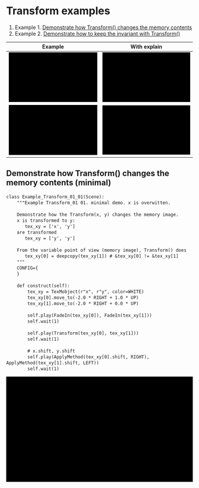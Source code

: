 # Transform examples
1. Example 1. [Demonstrate how Transform() changes the memory contents](https://github.com/yamauchih/3b1b_manim_examples/blob/master/geometry/readme_example_transform.md)
1. Example 2. [Demonstrate how to keep the invariant with Transform()](https://github.com/yamauchih/3b1b_manim_examples/blob/master/geometry/readme_example_transform.md)

| Example  | With explain  |
| --- | --- |
|<img src ="https://github.com/yamauchih/3b1b_manim_examples/blob/master/transform/gifs/Example_Transform_01_01.gif" width=300/>|<img src ="https://github.com/yamauchih/3b1b_manim_examples/blob/master/transform/gifs/Example_Transform_01_02.gif" width=300/>|
|<img src ="https://github.com/yamauchih/3b1b_manim_examples/blob/master/transform/gifs/Example_Transform_02_01.gif" width=300/>|<img src ="https://github.com/yamauchih/3b1b_manim_examples/blob/master/transform/gifs/Example_Transform_02_02.gif" width=300/>|

## Demonstrate how Transform() changes the memory contents (minimal)
```python3
class Example_Transform_01_01(Scene):
    """Example Transform_01 01. minimal demo. x is overwitten.

    Demonstrate how the Transform(x, y) changes the memory image.
    x is transformed to y:
       tex_xy = ['x', 'y']
    are transformed
       tex_xy = ['y', 'y']

    From the variable point of view (memory image), Transform() does
       tex_xy[0] = deepcopy(tex_xy[1]) # &tex_xy[0] != &tex_xy[1]
    """
    CONFIG={
    }

    def construct(self):
        tex_xy = TexMobject(r"x", r"y", color=WHITE)
        tex_xy[0].move_to(-2.0 * RIGHT + 1.0 * UP)
        tex_xy[1].move_to(-2.0 * RIGHT + 0.0 * UP)

        self.play(FadeIn(tex_xy[0]), FadeIn(tex_xy[1]))
        self.wait(1)

        self.play(Transform(tex_xy[0], tex_xy[1]))
        self.wait(1)

        # x.shift, y.shift
        self.play(ApplyMethod(tex_xy[0].shift, RIGHT), ApplyMethod(tex_xy[1].shift, LEFT))
        self.wait(1)
```

<p align="center"><img src ="https://github.com/yamauchih/3b1b_manim_examples/blob/master/transform/gifs/Example_Transform_01_01.gif" width=800/></p>
